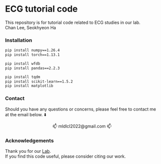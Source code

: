 # ECG tutorial code
This repository is for tutorial code related to ECG studies in our lab.  
Chan Lee, Seokhyeon Ha  

### Installation
```bash
pip install numpy==1.26.4
pip install torch==1.13.1

pip install wfdb
pip install pandas==2.2.3

pip install tqdm
pip install scikit-learn==1.5.2
pip install matplotlib
```

### Contact
Should you have any questions or concerns, please feel free to contact me at the email below. ⬇️</br>
<div align="center"> 📫 mldlcl2022@gmail.com 📫 </div>

### Acknowledgements
Thank you for our [Lab](https://www.k-medai.com/home).  
If you find this code useful, please consider citing our work.
